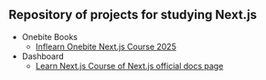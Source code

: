## Repository of projects for studying Next.js
- Onebite Books
  - [Inflearn Onebite Next.js Course 2025](https://www.inflearn.com/course/%ED%95%9C%EC%9E%85-%ED%81%AC%EA%B8%B0-nextjs?attributionToken=jQFMCgwI_6yawgYQ-tiTpgIQARokNjgBAvB0MGYtMDAwMC0yZWViLWIzYjgtM2MyODZkNDJkNDVlKgcxNTY5MDA2MjCjgJciwvCeFdSynRWOvp0Vt7eMLajlqi3Fy_MXn9a3LZD3sjCa7sYw9ujDMJzWty06DmRlZmF1bHRfc2VhcmNoQAFIAVgBaAF6AnNp)
- Dashboard
  - [Learn Next.js Course of Next.js official docs page](https://nextjs.org/learn?utm_source=next-site&utm_medium=homepage-cta&utm_campaign=home)
